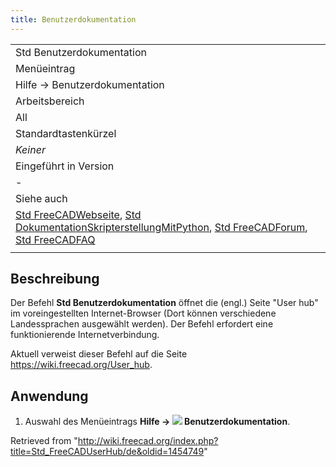 ```yaml
---
title: Benutzerdokumentation
---
```


|                                                                                                                                                                                                                                                                                                         |
| ------------------------------------------------------------------------------------------------------------------------------------------------------------------------------------------------------------------------------------------------------------------------------------------------------- |
| Std Benutzerdokumentation                                                                                                                                                                                                                                                                               |
| Menüeintrag                                                                                                                                                                                                                                                                                             |
| Hilfe → Benutzerdokumentation                                                                                                                                                                                                                                                                           |
| Arbeitsbereich                                                                                                                                                                                                                                                                                          |
| All                                                                                                                                                                                                                                                                                                     |
| Standardtastenkürzel                                                                                                                                                                                                                                                                                    |
| _Keiner_                                                                                                                                                                                                                                                                                                |
| Eingeführt in Version                                                                                                                                                                                                                                                                                   |
| -                                                                                                                                                                                                                                                                                                       |
| Siehe auch                                                                                                                                                                                                                                                                                              |
| [Std FreeCADWebseite](/Std_FreeCADWebsite/de "Std FreeCADWebsite/de"), [Std DokumentationSkripterstellungMitPython](/Std_FreeCADPowerUserHub/de "Std FreeCADPowerUserHub/de"), [Std FreeCADForum](/Std_FreeCADForum/de "Std FreeCADForum/de"), [Std FreeCADFAQ](/Std_FreeCADFAQ/de "Std FreeCADFAQ/de") |
|                                                                                                                                                                                                                                                                                                         |

## Beschreibung

Der Befehl **Std Benutzerdokumentation** öffnet die (engl.) Seite "User hub" im voreingestellten Internet-Browser (Dort können verschiedene Landessprachen ausgewählt werden). Der Befehl erfordert eine funktionierende Internetverbindung.

Aktuell verweist dieser Befehl auf die Seite <https://wiki.freecad.org/User_hub>.

## Anwendung

1. Auswahl des Menüeintrags **Hilfe → ![](/images/Std_FreeCADUserHub.svg) Benutzerdokumentation**.

Retrieved from "<http://wiki.freecad.org/index.php?title=Std_FreeCADUserHub/de&oldid=1454749>"
